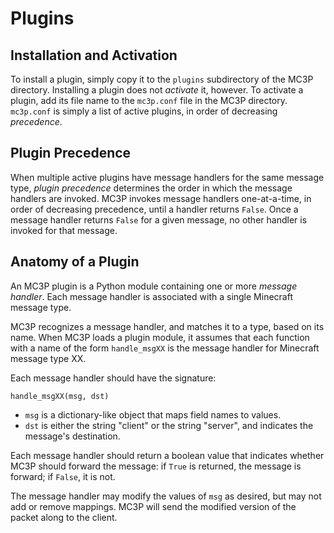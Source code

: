 
# Plugins

## Installation and Activation

To install a plugin, simply copy it to the `plugins` subdirectory of the
MC3P directory. Installing a plugin does not *activate* it, however.
To activate a plugin, add its file name to the `mc3p.conf` file
in the MC3P directory. `mc3p.conf` is simply a list of active
plugins, in order of decreasing *precedence*.

## Plugin Precedence

When multiple active plugins have message handlers for the
same message type, *plugin precedence* determines the order
in which the message handlers are invoked. MC3P invokes
message handlers one-at-a-time, in order of decreasing
precedence, until a handler returns `False`.
Once a message handler returns `False` for a given message, no other handler
is invoked for that message.

## Anatomy of a Plugin

An MC3P plugin is a Python module containing one or more
*message handler*. Each message handler
is associated with a single Minecraft message type.

MC3P recognizes a message handler, and matches it to a type,
based on its name.
When MC3P loads a plugin module, it assumes that each
function with a name of the form
`handle_msgXX` is the message handler for Minecraft message
type XX.

Each message handler should have the signature:

    handle_msgXX(msg, dst)

* `msg` is a dictionary-like object that maps field names to values.
* `dst` is either the string "client" or the string "server", and
  indicates the message's destination.

Each message handler should return a boolean value that
indicates whether MC3P should forward the message:
if `True` is returned, the message is forward; if `False`,
it is not.

The message handler may modify the values of `msg` as desired,
but may not add or remove mappings. MC3P will send the modified
version of the packet along to the client.

